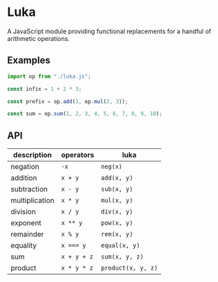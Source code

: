 # Luka

A JavaScript module providing functional replacements for a handful of arithmetic operations.

## Examples

```javascript
import op from "./luka.js";

const infix = 1 + 2 * 3;

const prefix = op.add(1, op.mul(2, 3));

const sum = op.sum(1, 2, 3, 4, 5, 6, 7, 8, 9, 10);
```

## API

| description    | operators    | luka               |
| -------------- | ------------ | ------------------ |
| negation       | `-x`         | `neg(x)`           |
| addition       | `x + y`      | `add(x, y)`        |
| subtraction    | `x - y`      | `sub(x, y)`        |
| multiplication | `x * y`      | `mul(x, y)`        |
| division       | `x / y`      | `div(x, y)`        |
| exponent       | `x ** y`     | `pow(x, y)`        |
| remainder      | `x % y`      | `rem(x, y)`        |
| equality       | `x === y`    | `equal(x, y)`      |
| sum            | `x + y + z`  | `sum(x, y, z)`     |
| product        | `x * y * z`  | `product(x, y, z)` |
